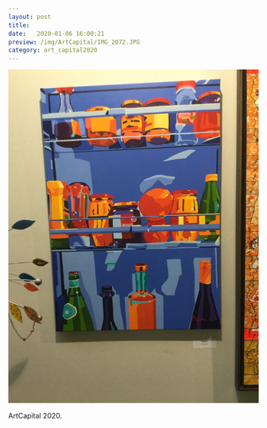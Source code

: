 ```yaml
---
layout: post
title:  
date:   2020-01-06 16:00:21
preview: /img/ArtCapital/IMG_2072.JPG
category: art_capital2020
---
```


![Picture 1](/img/ArtCapital/IMG_2072.JPG) 


ArtCapital 2020.


